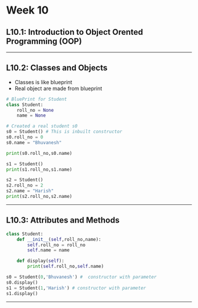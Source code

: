 # Week 10

## L10.1: Introduction to Object Orented Programming (OOP)





***

## L10.2: Classes and Objects

* Classes is like blueprint
* Real object are made from blueprint

```python
# BluePrint for Student
class Student:
    roll_no = None
    name = None

# Created a real student s0
s0 = Student() # This is inbuilt constructor
s0.roll_no = 0
s0.name = "Bhuvanesh"

print(s0.roll_no,s0.name)

s1 = Student()
print(s1.roll_no,s1.name)

s2 = Student()
s2.roll_no = 2
s2.name = "Harish"
print(s2.roll_no,s2.name)


```

***

## L10.3: Attributes and Methods

```python
class Student:
    def __init__(self,roll_no,name):
        self.roll_no = roll_no
        self.name = name

    def display(self):
        print(self.roll_no,self.name)

s0 = Student(0,'Bhuvanesh') #  constructor with parameter
s0.display()
s1 = Student(1,'Harish') # constructor with parameter 
s1.display()
```
***
